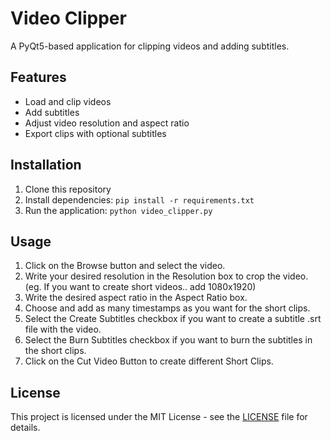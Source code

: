 # Video Clipper

A PyQt5-based application for clipping videos and adding subtitles.

## Features
- Load and clip videos
- Add subtitles
- Adjust video resolution and aspect ratio
- Export clips with optional subtitles

## Installation
1. Clone this repository
2. Install dependencies: `pip install -r requirements.txt`
3. Run the application: `python video_clipper.py`

## Usage
1. Click on the Browse button and select the video.
2. Write your desired resolution  in the Resolution box to crop the video. (eg. If you want to create short videos.. add 1080x1920)
3. Write the desired aspect ratio in the Aspect Ratio box.
4. Choose and add as many timestamps as you want for the short clips.
5. Select the Create Subtitles checkbox if you want to create a subtitle .srt file with the video.
6. Select the Burn Subtitles checkbox if you want to burn the subtitles in the short clips.
7. Click on the Cut Video Button to create different Short Clips. 

## License
This project is licensed under the MIT License - see the [LICENSE](LICENSE) file for details.